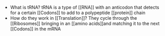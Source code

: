 - What is tRNA?
	tRNA is a type of [[RNA]] with an anticodon that detects for a certain [[Codons]] to add to a polypeptide [[protein]] chain
- How do they work in [[Translation]]?
	They cycle through the [[Ribosomes]] bringing in an [[amino acids]]and matching it to the next [[Codons]] in the mRNA